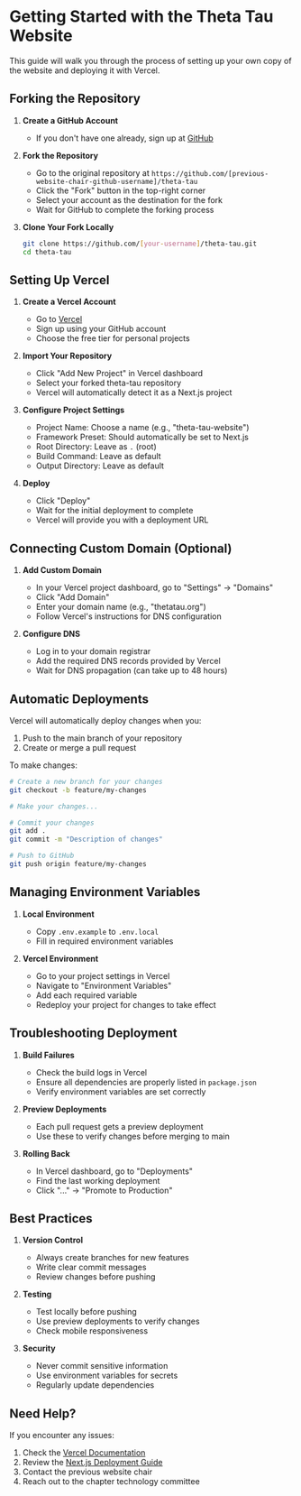 # Getting Started with the Theta Tau Website

This guide will walk you through the process of setting up your own copy of the website and deploying it with Vercel.

## Forking the Repository

1. **Create a GitHub Account**
   - If you don't have one already, sign up at [GitHub](https://github.com)

2. **Fork the Repository**
   - Go to the original repository at `https://github.com/[previous-website-chair-github-username]/theta-tau`
   - Click the "Fork" button in the top-right corner
   - Select your account as the destination for the fork
   - Wait for GitHub to complete the forking process

3. **Clone Your Fork Locally**
   ```bash
   git clone https://github.com/[your-username]/theta-tau.git
   cd theta-tau
   ```

## Setting Up Vercel

1. **Create a Vercel Account**
   - Go to [Vercel](https://vercel.com)
   - Sign up using your GitHub account
   - Choose the free tier for personal projects

2. **Import Your Repository**
   - Click "Add New Project" in Vercel dashboard
   - Select your forked theta-tau repository
   - Vercel will automatically detect it as a Next.js project

3. **Configure Project Settings**
   - Project Name: Choose a name (e.g., "theta-tau-website")
   - Framework Preset: Should automatically be set to Next.js
   - Root Directory: Leave as `.` (root)
   - Build Command: Leave as default
   - Output Directory: Leave as default

4. **Deploy**
   - Click "Deploy"
   - Wait for the initial deployment to complete
   - Vercel will provide you with a deployment URL

## Connecting Custom Domain (Optional)

1. **Add Custom Domain**
   - In your Vercel project dashboard, go to "Settings" → "Domains"
   - Click "Add Domain"
   - Enter your domain name (e.g., "thetatau.org")
   - Follow Vercel's instructions for DNS configuration

2. **Configure DNS**
   - Log in to your domain registrar
   - Add the required DNS records provided by Vercel
   - Wait for DNS propagation (can take up to 48 hours)

## Automatic Deployments

Vercel will automatically deploy changes when you:
1. Push to the main branch of your repository
2. Create or merge a pull request

To make changes:
```bash
# Create a new branch for your changes
git checkout -b feature/my-changes

# Make your changes...

# Commit your changes
git add .
git commit -m "Description of changes"

# Push to GitHub
git push origin feature/my-changes
```

## Managing Environment Variables

1. **Local Environment**
   - Copy `.env.example` to `.env.local`
   - Fill in required environment variables

2. **Vercel Environment**
   - Go to your project settings in Vercel
   - Navigate to "Environment Variables"
   - Add each required variable
   - Redeploy your project for changes to take effect

## Troubleshooting Deployment

1. **Build Failures**
   - Check the build logs in Vercel
   - Ensure all dependencies are properly listed in `package.json`
   - Verify environment variables are set correctly

2. **Preview Deployments**
   - Each pull request gets a preview deployment
   - Use these to verify changes before merging to main

3. **Rolling Back**
   - In Vercel dashboard, go to "Deployments"
   - Find the last working deployment
   - Click "..." → "Promote to Production"

## Best Practices

1. **Version Control**
   - Always create branches for new features
   - Write clear commit messages
   - Review changes before pushing

2. **Testing**
   - Test locally before pushing
   - Use preview deployments to verify changes
   - Check mobile responsiveness

3. **Security**
   - Never commit sensitive information
   - Use environment variables for secrets
   - Regularly update dependencies

## Need Help?

If you encounter any issues:
1. Check the [Vercel Documentation](https://vercel.com/docs)
2. Review the [Next.js Deployment Guide](https://nextjs.org/docs/deployment)
3. Contact the previous website chair
4. Reach out to the chapter technology committee
